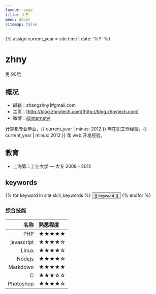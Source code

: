 ```yaml
---
layout: page
title: 关于
menu: About
sitemap: false
---
```

{% assign current_year = site.time | date: '%Y' %}

zhny
===
男 90后

## 概况

- 邮箱：zhangzhny1#gmail.com
- 主页：[http://blog.zhnytech.com](http://blog.zhnytech.com)
- 微博：[@internetyi](http://weibo.com/internetyi)

计算机专业毕业，{{ current_year | minus: 2012 }} 年在职工作经验，{{ current_year | minus: 2012 }} 年 web 开发经验。

## 教育
- 上海第二工业大学 — 大专 2009 - 2012

## keywords
<div class="btn-inline">
{% for keyword in site.skill_keywords %} <button class="btn btn-outline" type="button">{{ keyword }}</button> {% endfor %}
</div>

### 综合技能

| 名称 | 熟悉程度
|--:|:--|
| PHP | ★★★★★ |
| javascript | ★★★★☆ |
| Linux | ★★★★☆ |
| Nodejs | ★★★★☆ |
| Markdown | ★★★★★ |
| C | ★★★☆☆ |
| Photoshop | ★★★★☆ |
